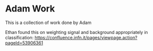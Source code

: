 # Adam Work


This is a collection of work done by Adam

Ethan found this on weighting signal and background appropriately in classification:
[https://confluence.infn.it/pages/viewpage.action?pageId=53906361
](https://confluence.infn.it/pages/viewpage.action?pageId=53906361)
